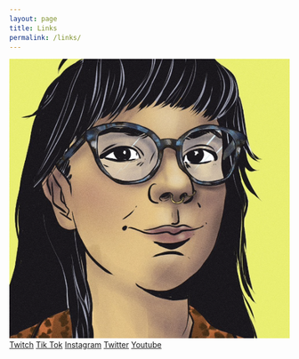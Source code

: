```yaml
---
layout: page
title: Links
permalink: /links/
---
```

<div class="links-page">
<img src="/images/me.png">
<a class="btn btn-info btn-lg btn-block" href="https://www.twitch.tv/thisiskatedee" role="button">Twitch</a>
<a class="btn btn-info btn-lg btn-block" href="https://www.tiktok.com/@thisiskatedee" role="button">Tik Tok</a>
<a class="btn btn-info btn-lg btn-block" href="https://www.instagram.com/thisiskatedee/" role="button">Instagram</a>
<a class="btn btn-info btn-lg btn-block" href="https://twitter.com/thisiskatedee" role="button">Twitter</a>
<a class="btn btn-info btn-lg btn-block" href="https://www.youtube.com/channel/UC3PUe76xlo7NFjgCHJCucbg" role="button">Youtube</a>
</div>